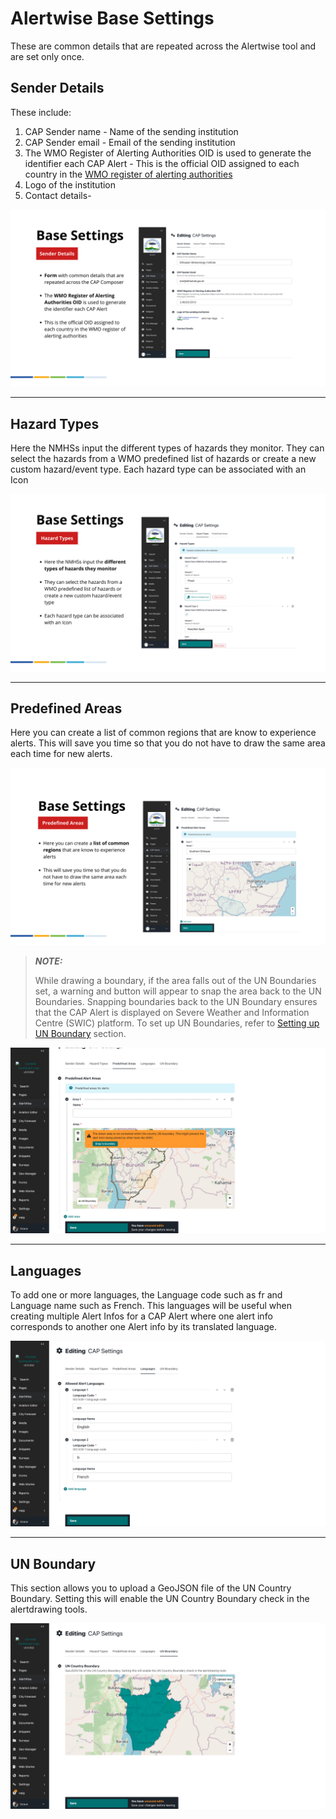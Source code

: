 # Alertwise Base Settings

These are common details that are repeated across the Alertwise tool and are set only once.

## Sender Details

These include:

1. CAP Sender name - Name of the sending institution
2. CAP Sender email - Email of the sending institution
3. The WMO Register of Alerting Authorities OID is used to generate the identifier each CAP Alert - This is the official OID assigned to each country in the [WMO register of alerting authorities](https://alertingauthority.wmo.int/authorities.php)
4. Logo of the institution
5. Contact details- 

![CAP Sender Details](../../_static/images/cap/CAP_sender_details.png "CAP Sender Details")

---

## Hazard Types

Here the NMHSs input the different types of hazards they monitor. They can select the hazards from a WMO predefined list of hazards or create a new custom hazard/event type. Each hazard type can be associated with an Icon

![CAP Hazard Types](../../_static/images/cap/CAP_hazard_types.png "CAP Hazard Types")

---

## Predefined Areas

Here you can create a list of common regions that are know to experience alerts. This will save you time so that you do not have to draw the same area each time for new alerts. 

![CAP Predefined Areas](../../_static/images/cap/CAP_predefined_areas.png "CAP Predefined Areas")

> **_NOTE:_** 
>
> While drawing a boundary, if the area falls out of the UN Boundaries set, a warning and button will appear to snap the area back to the UN Boundaries. Snapping boundaries back to the UN Boundary ensures that the CAP Alert is displayed on Severe Weather and Information Centre (SWIC) platform. To set up UN Boundaries, refer to [Setting up UN Boundary](#un-boundary) section.

![CAP UN Boundary](../../_static/images/cap/CAP_Boundary_warning.png "CAP UN Boundary")

<!-- # TODO: point to UN Boundary setup docs -->

---

## Languages

To add one or more languages, the Language code such as fr and Language name such as French. This languages will be useful when creating multiple Alert Infos for a CAP Alert where one alert info corresponds to another one Alert info by its translated language.

![CAP Languages](../../_static/images/cap/CAP_languages.png "CAP Languages")

---

## UN Boundary

This section allows you to upload a GeoJSON file of the UN Country Boundary. Setting this will enable the UN Country Boundary check in the alertdrawing tools.

![CAP UN Boundary](../../_static/images/cap/CAP_UN_Boundary.png "CAP UN Boundary")